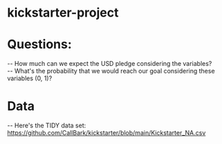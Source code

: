 # kickstarter-project
# Questions:
-- How much can we expect the USD pledge considering the variables? <br>
-- What's the probability that we would reach our goal considering these variables (0, 1)?

# Data
-- Here's the TIDY data set:
https://github.com/CallBark/kickstarter/blob/main/Kickstarter_NA.csv
